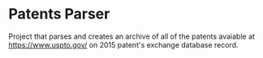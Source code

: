 # Patents Parser
Project that parses and creates an archive of all of the patents avaiable at https://www.uspto.gov/ on 2015 patent's exchange database record.
